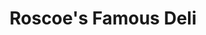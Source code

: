 ---
title: "Roscoe's Famous Deli"
url: /fullerton/roscoes-famous-deli-west-commonwealth-avenue/
shop: Feinkost
---